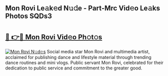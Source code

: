 ## Mon Rovi Le𝚊k𝚎d N𝚞𝚍e - Part-Mrc Vid𝚎o Le𝚊ks Photos SQDs3

# <h2><a href="http://fbfdi5.evod.top/?m=Mon+Rovi">🔗 👉🔴 Mon Rovi Vid𝚎o Ph𝚘t𝚘s</a></h2>

[![Mon Rovi N𝚞d𝚎s](https://i.imgur.com/8V9OHl7.gif)](http://fbfdi5.evod.top/?m=Mon+Rovi)
Social media star Mon Rovi and multimedia artist, acclaimed for publishing dance and lifestyle material through trending dance routines and mini vlogs. Public servant Mon Rovi, celebrated for their dedication to public service and commitment to the greater good. 
